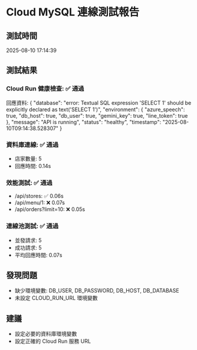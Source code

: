 # Cloud MySQL 連線測試報告

## 測試時間
2025-08-10 17:14:39

## 測試結果

### Cloud Run 健康檢查: ✅ 通過
回應資料: {
  "database": "error: Textual SQL expression 'SELECT 1' should be explicitly declared as text('SELECT 1')",
  "environment": {
    "azure_speech": true,
    "db_host": true,
    "db_user": true,
    "gemini_key": true,
    "line_token": true
  },
  "message": "API is running",
  "status": "healthy",
  "timestamp": "2025-08-10T09:14:38.528307"
}

### 資料庫連線: ✅ 通過
- 店家數量: 5
- 回應時間: 0.14s

### 效能測試: ✅ 通過
- /api/stores: ✅ 0.06s
- /api/menu/1: ❌ 0.07s
- /api/orders?limit=10: ❌ 0.05s

### 連線池測試: ✅ 通過
- 並發請求: 5
- 成功請求: 5
- 平均回應時間: 0.07s

## 發現問題
- 缺少環境變數: DB_USER, DB_PASSWORD, DB_HOST, DB_DATABASE
- 未設定 CLOUD_RUN_URL 環境變數

## 建議
- 設定必要的資料庫環境變數
- 設定正確的 Cloud Run 服務 URL
